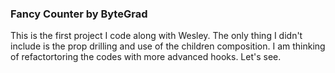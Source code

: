 ### Fancy Counter by ByteGrad

This is the first project I code along with Wesley. 
The only thing I didn't include is the prop drilling and use of the children composition. I am thinking of refactortoring the codes with more advanced hooks. Let's see.